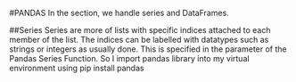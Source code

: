 #PANDAS
In the section, we handle series and DataFrames.

##Series
Series are more of lists with specific indices attached to each member of the list.
The indices can be labelled with datatypes such as strings or integers as usually done.
This is specified in the parameter of the Pandas Series Function.
So I import pandas library into my virtual environment using
pip install pandas
